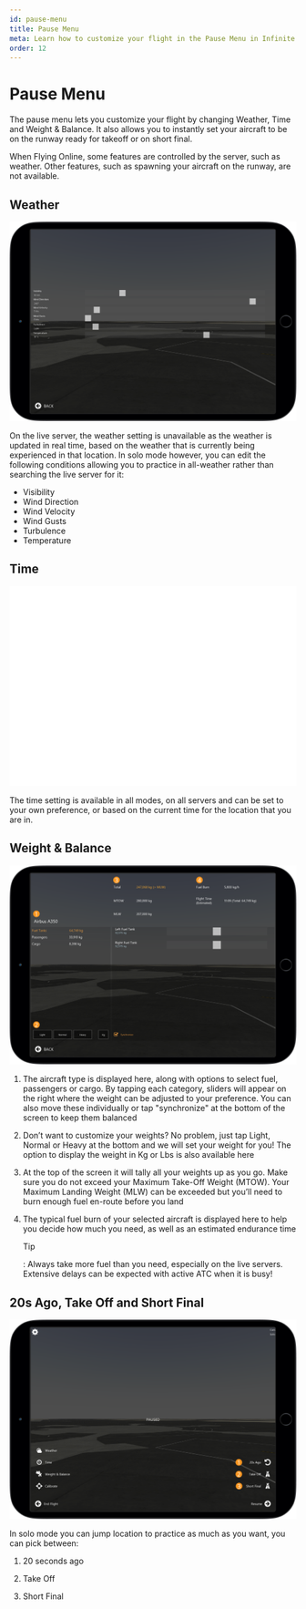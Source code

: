 ```yaml
---
id: pause-menu
title: Pause Menu
meta: Learn how to customize your flight in the Pause Menu in Infinite Flight.
order: 12
---
```




# Pause Menu

The pause menu lets you customize your flight by changing Weather, Time and Weight & Balance. It also allows you to instantly set your aircraft to be on the runway ready for takeoff or on short final.



When Flying Online, some features are controlled by the server, such as weather. Other features, such as spawning your aircraft on the runway, are not available.



## Weather

![Weather Screen](_images/manual/frames/weather.png)

 

On the live server, the weather setting is unavailable as the weather is updated in real time, based on the weather that is currently being experienced in that location. In solo mode however, you can edit the following conditions allowing you to practice in all-weather rather than searching the live server for it:

 

- Visibility
- Wind Direction
- Wind Velocity
- Wind Gusts
- Turbulence
- Temperature

 

## Time

![Time Screen](_images/manual/frames/time.png)



The time setting is available in all modes, on all servers and can be set to your own preference, or based on the current time for the location that you are in.

 

## Weight & Balance

![Weight and Balance Screen](_images/manual/frames/weight-and-balance.png)



1. The aircraft type is displayed here, along with options to select fuel, passengers or cargo. By tapping each category, sliders will appear on the right where the weight can be adjusted to your preference. You can also move these individually or tap "synchronize" at the bottom of the screen to keep them balanced

 

2. Don’t want to customize your weights? No problem, just tap Light, Normal or Heavy at the bottom and we will set your weight for you! The option to display the weight in Kg or Lbs is also available here

 

3. At the top of the screen it will tally all your weights up as you go. Make sure you do not exceed your Maximum Take-Off Weight (MTOW). Your Maximum Landing Weight (MLW) can be exceeded but you’ll need to burn enough fuel en-route before you land

 

4. The typical fuel burn of your selected aircraft is displayed here to help you decide how much you need, as well as an estimated endurance time

   

   Tip

   : Always take more fuel than you need, especially on the live servers. Extensive delays can be expected with active ATC when it is busy!

 

## 20s Ago, Take Off and Short Final

 ![Pause Screen](_images/manual/frames/pause-screen.png)



In solo mode you can jump location to practice as much as you want, you can pick between:



1. 20 seconds ago

   

2. Take Off

   

3. Short Final